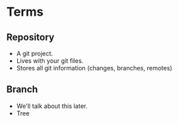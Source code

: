 # Terms

## Repository

- A git project.
- Lives with your git files.
- Stores all git information (changes, branches, remotes)

## Branch

- We'll talk about this later.
- Tree
